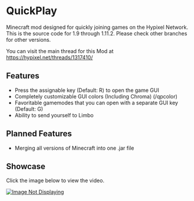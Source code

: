 # QuickPlay
Minecraft mod designed for quickly joining games on the Hypixel Network.
This is the source code for 1.9 through 1.11.2. Please check other branches for other versions.

You can visit the main thread for this Mod at <a href=https://hypixel.net/threads/1317410/>https://hypixel.net/threads/1317410/</a>

## Features
* Press the assignable key (Default: R) to open the game GUI
* Completely customizable GUI colors (Including Chroma) (/qpcolor)
* Favoritable gamemodes that you can open with a separate GUI key (Default: G)
* Ability to send yourself to Limbo

## Planned Features

* Merging all versions of Minecraft into one .jar file 

## Showcase
Click the image below to view the video.

[![Image Not Displaying](https://i.ytimg.com/vi/eR2JP8M8tqE/hqdefault.jpg)](https://www.youtube.com/watch?v=eR2JP8M8tqE)
